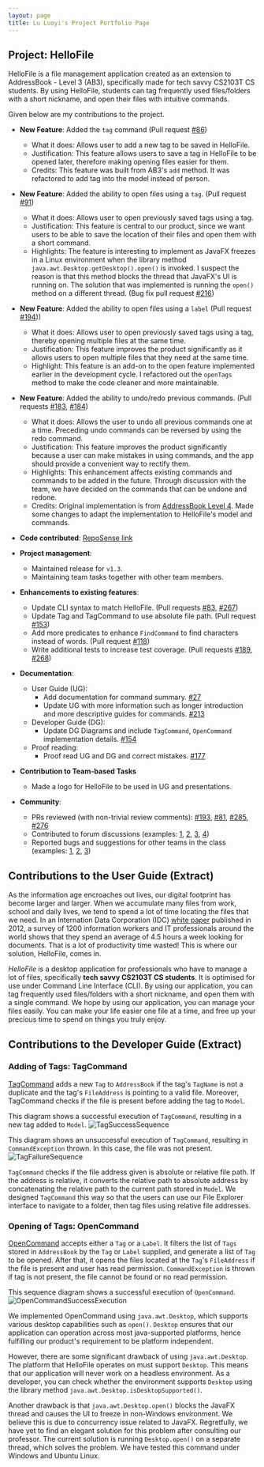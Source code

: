 ```yaml
---
layout: page
title: Lu Luoyi's Project Portfolio Page
---
```


## Project: HelloFile

HelloFile is a file management application created as an extension to AddressBook - Level 3 (AB3),
specifically made for tech savvy CS2103T CS students.
By using HelloFile, students can tag frequently used files/folders with a short nickname, and open their files
with intuitive commands.

Given below are my contributions to the project.

* **New Feature**: Added the `tag` command
(Pull request [\#86](https://github.com/AY2021S1-CS2103T-F12-1/tp/pull/86))
  * What it does: Allows user to add a new tag to be saved in HelloFile.
  * Justification: This feature allows users to save a tag in HelloFile to be opened later, therefore making opening
  files easier for them.
  * Credits: This feature was built from AB3's `add` method.
  It was refactored to add tag into the model instead of person.
  
* **New Feature**: Added the ability to open files using a `tag`.
(Pull request [\#91](https://github.com/AY2021S1-CS2103T-F12-1/tp/pull/91))
  * What it does: Allows user to open previously saved tags using a tag.
  * Justification: This feature is central to our product, since we want users to be able to save the location of their
  files and open them with a short command.
  * Highlights: The feature is interesting to implement as JavaFX freezes in a Linux environment when the library method
  `java.awt.Desktop.getDesktop().open()` is invoked. I suspect the reason is that this method blocks the thread
  that JavaFX's UI is running on. The solution that was implemented is running the `open()` method on a different thread.
  (Bug fix pull request [\#216](https://github.com/AY2021S1-CS2103T-F12-1/tp/pull/216))
  
* **New Feature**: Added the ability to open files using a `label`
(Pull request [\#194](https://github.com/AY2021S1-CS2103T-F12-1/tp/pull/194)))
  * What it does: Allows user to open previously saved tags using a tag, thereby opening multiple files at the same time.
  * Justification: This feature improves the product significantly as it allows users to open multiple files that they
  need at the same time.
  * Highlight: This feature is an add-on to the open feature implemented earlier in the development cycle. I refactored
  out the `openTags` method to make the code cleaner and more maintainable.
  
* **New Feature**: Added the ability to undo/redo previous commands.
(Pull requests [\#183](https://github.com/AY2021S1-CS2103T-F12-1/tp/pull/183),
[\#184](https://github.com/AY2021S1-CS2103T-F12-1/tp/pull/184))
  * What it does: Allows the user to undo all previous commands one at a time. Preceding undo commands can be reversed
  by using the redo command.
  * Justification: This feature improves the product significantly because a user can make mistakes in using commands,
  and the app should provide a convenient way to rectify them.
  * Highlights: This enhancement affects existing commands and commands to be added in the future.
  Through discussion with the team, we have decided on the commands that can be undone and redone.
  * Credits: Original implementation is from [AddressBook Level 4](https://github.com/se-edu/addressbook-level4).
  Made some changes to adapt the implementation to HelloFile's model and commands.

* **Code contributed**: [RepoSense link](https://nus-cs2103-ay2021s1.github.io/tp-dashboard/#breakdown=true&search=&sort=groupTitle&sortWithin=title&since=2020-08-14&timeframe=commit&mergegroup=&groupSelect=groupByRepos&checkedFileTypes=docs~functional-code~test-code~other&tabOpen=true&tabType=authorship&zFR=false&tabAuthor=luo-git&tabRepo=AY2021S1-CS2103T-F12-1%2Ftp%5Bmaster%5D&authorshipIsMergeGroup=false&authorshipFileTypes=docs~functional-code~test-code~other)

* **Project management**:
  * Maintained release for `v1.3`.
  * Maintaining team tasks together with other team members.

* **Enhancements to existing features**:
  * Update CLI syntax to match HelloFile.
  (Pull requests [\#83](https://github.com/AY2021S1-CS2103T-F12-1/tp/pull/83),
  [\#267](https://github.com/AY2021S1-CS2103T-F12-1/tp/pull/267))
  * Update Tag and TagCommand to use absolute file path.
  (Pull request [\#153](https://github.com/AY2021S1-CS2103T-F12-1/tp/pull/153))
  * Add more predicates to enhance `FindCommand` to find characters instead of words.
  (Pull request [\#118](https://github.com/AY2021S1-CS2103T-F12-1/tp/pull/118))
  * Write additional tests to increase test coverage.
  (Pull requests [\#189](https://github.com/AY2021S1-CS2103T-F12-1/tp/pull/189),
  [\#268](https://github.com/AY2021S1-CS2103T-F12-1/tp/pull/268))

* **Documentation**:
  * User Guide (UG):
    * Add documentation for command summary. [\#27](https://github.com/AY2021S1-CS2103T-F12-1/tp/pull/27)
    * Update UG with more information such as longer introduction and more descriptive guides for commands. [\#213](https://github.com/AY2021S1-CS2103T-F12-1/tp/pull/213)
  * Developer Guide (DG):
    * Update DG Diagrams and include `TagCommand`, `OpenCommand` implementation details. [\#154](https://github.com/AY2021S1-CS2103T-F12-1/tp/pull/158)
  * Proof reading:
    * Proof read UG and DG and correct mistakes. [\#177](https://github.com/AY2021S1-CS2103T-F12-1/tp/pull/177)

* **Contribution to Team-based Tasks**
  * Made a logo for HelloFile to be used in UG and presentations.

* **Community**:
  * PRs reviewed (with non-trivial review comments):
  [\#193](https://github.com/AY2021S1-CS2103T-F12-1/tp/pull/193),
  [\#81](https://github.com/AY2021S1-CS2103T-F12-1/tp/pull/81),
  [\#285](https://github.com/AY2021S1-CS2103T-F12-1/tp/pull/285),
  [\#276](https://github.com/AY2021S1-CS2103T-F12-1/tp/pull/276)
  * Contributed to forum discussions
  (examples: [1](https://github.com/nus-cs2103-AY2021S1/forum/issues/370),
  [2](https://github.com/nus-cs2103-AY2021S1/forum/issues/312),
  [3](https://github.com/nus-cs2103-AY2021S1/forum/issues/271),
  [4](https://github.com/nus-cs2103-AY2021S1/forum/issues/374))
  * Reported bugs and suggestions for other teams in the class
  (examples: [1](https://github.com/luo-git/ped/issues/5),
  [2](https://github.com/luo-git/ped/issues/3),
  [3](https://github.com/luo-git/ped/issues/6))

<div style="page-break-after: always;"></div>

## Contributions to the User Guide (Extract)

As the information age encroaches out lives, our digital footprint has become larger and larger.
When we accumulate many files from work, school and daily lives,
we tend to spend a lot of time locating the files that we need.
In an Internation Data Corporation (IDC) [white paper](https://denalilabs.com/static/ProductivityWhitepaper.pdf)
published in 2012, a survey of 1200 information workers and IT professionals around the world
shows that they spend an average of 4.5 hours a week looking for documents. That is a lot of productivity time wasted!
This is where our solution, HelloFile, comes in.

*HelloFile* is a desktop application for professionals who have to manage a lot of files, specifically **tech savvy CS2103T CS students**.
It is optimised for use under Command Line Interface (CLI).
By using our application, you can tag frequently used files/folders with a short nickname, and open them
with a single command. We hope by using our application, you can manage your files easily. You can
make your life easier one file at a time, and free up your precious time to spend on things you truly enjoy.

<div style="page-break-after: always;"></div>

## Contributions to the Developer Guide (Extract)

### Adding of Tags: TagCommand

[TagCommand](https://github.com/AY2021S1-CS2103T-F12-1/tp/blob/master/src/main/java/seedu/address/logic/commands/TagCommand.java) 
adds a new `Tag` to `AddressBook` if the tag's `TagName` is not a duplicate and the tag's `FileAddress`
is pointing to a valid file. 
Moreover, TagCommand checks if the file is present before adding the tag to `Model`.

This diagram shows a successful execution of `TagCommand`, resulting in a new tag added to `Model`.
![TagSuccessSequence](../images/TagCommandSuccessSequenceDiagram.png)

This diagram shows an unsuccessful execution of `TagCommand`, resulting in `CommandException` thrown.
In this case, the file was not present.<br>
![TagFailureSequence](../images/TagCommandFailureSequenceDiagram.png)

`TagCommand` checks if the file address given is absolute or relative file path.
If the address is relative, it converts the relative path to absolute address by concatenating the relative
path to the current path stored in `Model`.
We designed `TagCommand` this way so that the users can use our File Explorer interface to navigate to
a folder, then tag files using relative file addresses.


### Opening of Tags: OpenCommand

[OpenCommand](https://github.com/AY2021S1-CS2103T-F12-1/tp/blob/master/src/main/java/seedu/address/logic/commands/OpenCommand.java)
accepts either a `Tag` or a `Label`.
It filters the list of `Tags` stored in `AddressBook` by the `Tag` or `Label` supplied, and generate a list of `Tag`
to be opened.
After that, it opens the files located at the `Tag`'s `FileAddress` if the file is present and user has read permission.
`CommandException` is thrown if tag is not present, the file cannot be found or no read permission.

This sequence diagram shows a successful execution of `OpenCommand`. <br>
![OpenCommandSuccessExecution](../images/OpenCommandSuccessSequenceDiagram.png)

We implemented OpenCommand using `java.awt.Desktop`,
which supports various desktop capabilities such as `open()`. `Desktop` ensures that our application can operation across
most java-supported platforms, hence fulfilling our product's requirement to be platform independent.

However, there are some significant drawback of using `java.awt.Desktop`. The platform that HelloFile operates on must
support `Desktop`. This means that our application will never work on a headless environment. 
As a developer, you can check whether the environment supports `Desktop`
using the library method `java.awt.Desktop.isDesktopSupported()`.

Another drawback is that `java.awt.Desktop.open()` blocks the JavaFX thread and causes the UI to freeze in non-Windows
environment. We believe this is due to concurrency issue related to JavaFX.
Regretfully, we have yet to find an elegant solution for this problem after consulting our professor.
The current solution is running `Desktop.open()` on a separate thread, which solves the problem.
We have tested this command under Windows and Ubuntu Linux.
